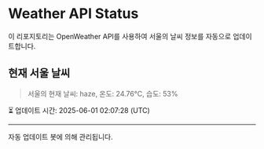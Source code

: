 
# Weather API Status

이 리포지토리는 OpenWeather API를 사용하여 서울의 날씨 정보를 자동으로 업데이트합니다.

## 현재 서울 날씨
> 서울의 현재 날씨: haze, 온도: 24.76°C, 습도: 53%

⏳ 업데이트 시간: 2025-06-01 02:07:28 (UTC)

---
자동 업데이트 봇에 의해 관리됩니다.
